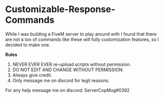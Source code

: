 # Customizable-Response-Commands
While I was building a FiveM server to play around with I found that there are not a ton of commands like these will fully customization features, so I decided to make one.

**Rules**

1. NEVER EVER EVER re-upload scripts without permission.
2. DO NOT EDIT AND CHANGE WITHOUT PERMISSION.
3. Always give credit.
4. Only message me on discord for legit reasons.

For any help message me on discord: ServerCopMug#0392
